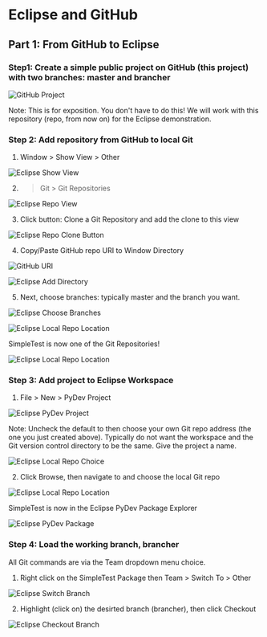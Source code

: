 # Eclipse and GitHub

## Part 1: From GitHub to Eclipse

### Step1: Create a simple public project on GitHub (this project) with two branches: master and brancher

![GitHub Project](/images/github1.png)

Note: This is for exposition. You don't have to do this! We will work with this repository (repo, from now on) for the Eclipse demonstration.

### Step 2: Add repository from GitHub to local Git
1. Window > Show View > Other

![Eclipse Show View](/images/eclipse1.png)

2. > Git > Git Repositories

![Eclipse Repo View](/images/eclipse2.png)

3. Click button: Clone a Git Repository and add the clone to this view

![Eclipse Repo Clone Button](/images/eclipse3.png)

4. Copy/Paste GitHub repo URI to Window Directory

![GitHub URI](/images/github2.png)

![Eclipse Add Directory](/images/eclipse4.png)

5. Next, choose branches: typically master and the branch you want.

![Eclipse Choose Branches](/images/eclipse5.png)

![Eclipse Local Repo Location](/images/eclipse6.png)

SimpleTest is now one of the Git Repositories!

![Eclipse Local Repo Location](/images/eclipse7.png)

### Step 3: Add project to Eclipse Workspace
1. File > New > PyDev Project

![Eclipse PyDev Project](/images/eclipse8.png)

Note: Uncheck the default to then choose your own Git repo address (the one you just created above). Typically do not want the workspace and the Git version control directory to be the same. Give the project a name.

![Eclipse Local Repo Choice](/images/eclipse9.png)

2. Click Browse, then navigate to and choose the local Git repo

![Eclipse Local Repo Location](/images/eclipse10.png)

SimpleTest is now in the Eclipse PyDev Package Explorer

![Eclipse PyDev Package](/images/eclipse11.png)

### Step 4: Load the working branch, brancher
All Git commands are via the Team dropdown menu choice. 

1. Right click on the SimpleTest Package then Team > Switch To > Other

![Eclipse Switch Branch](/images/eclipse12.png)

2. Highlight (click on) the desirted branch (brancher), then click Checkout

![Eclipse Checkout Branch](/images/eclipse13.png)








